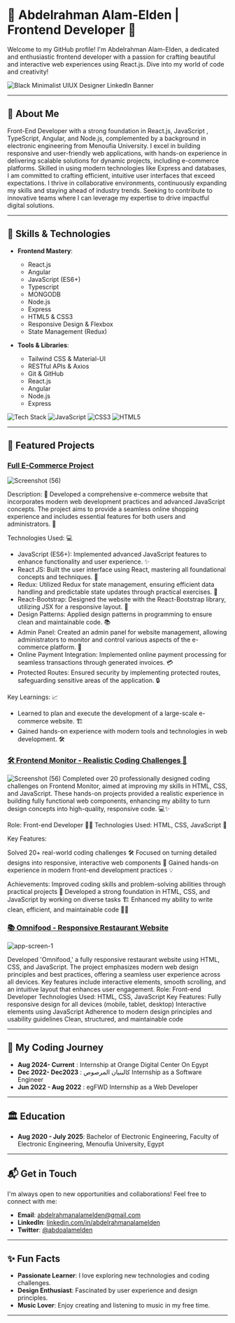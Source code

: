 # 🚀 Abdelrahman Alam-Elden | Frontend Developer 🚀

Welcome to my GitHub profile! I'm Abdelrahman Alam-Elden, a dedicated and enthusiastic frontend developer with a passion for crafting beautiful and interactive web experiences using React.js. Dive into my world of code and creativity!

![Black Minimalist UIUX Designer LinkedIn Banner](https://github.com/user-attachments/assets/92638056-b29c-4e7e-90b7-6500041a743f)


---

## 🌟 About Me

Front-End Developer with a strong foundation in React.js, JavaScript , TypeScript, Angular, and Node.js,
complemented by a background in electronic engineering from Menoufia University. I excel in building
responsive and user-friendly web applications, with hands-on experience in delivering scalable solutions for
dynamic projects, including e-commerce platforms. Skilled in using modern technologies like Express and
databases, I am committed to crafting efficient, intuitive user interfaces that exceed expectations. I thrive in
collaborative environments, continuously expanding my skills and staying ahead of industry trends. Seeking to
contribute to innovative teams where I can leverage my expertise to drive impactful digital solutions.

---

## 💼 Skills & Technologies

- **Frontend Mastery**:
  - React.js
  - Angular
  - JavaScript (ES6+)
  - Typescript
  - MONGODB
  - Node.js
  - Express
  - HTML5 & CSS3
  - Responsive Design & Flexbox
  - State Management (Redux)

- **Tools & Libraries**:
  - Tailwind CSS & Material-UI
  - RESTful APIs & Axios
  - Git & GitHub
  - React.js
  - Angular
  - Node.js
  - Express

![Tech Stack](https://img.shields.io/badge/React-61DAFB?style=for-the-badge&logo=react&logoColor=white)
![JavaScript](https://img.shields.io/badge/JavaScript-F7DF1E?style=for-the-badge&logo=javascript&logoColor=black)
![CSS3](https://img.shields.io/badge/CSS3-1572B6?style=for-the-badge&logo=css3&logoColor=white)
![HTML5](https://img.shields.io/badge/HTML5-E34F26?style=for-the-badge&logo=html5&logoColor=white)

---

## 🚀 Featured Projects

### [Full E-Commerce Project](https://github.com/abdelrahmanalamelden/Full-Ecommerce-React-Node/tree/master)
![Screenshot (56)](https://github.com/user-attachments/assets/195f1814-2505-4130-9c30-5093eb34110)


Description: 🚀 Developed a comprehensive e-commerce website that incorporates modern web development practices and advanced JavaScript concepts. 
             The project aims to provide a seamless online shopping experience and includes essential features for both users and administrators. 🛒

Technologies Used: 💻

- JavaScript (ES6+): Implemented advanced JavaScript features to enhance functionality and user experience. ✨
- React JS: Built the user interface using React, mastering all foundational concepts and techniques. 📱
- Redux: Utilized Redux for state management, ensuring efficient data handling and predictable state updates through practical exercises. 🔄
- React-Bootstrap: Designed the website with the React-Bootstrap library, utilizing JSX for a responsive layout. 📐
- Design Patterns: Applied design patterns in programming to ensure clean and maintainable code. 📚
- Admin Panel: Created an admin panel for website management, allowing administrators to monitor and control various aspects of the e-commerce platform. 🔧
- Online Payment Integration: Implemented online payment processing for seamless transactions through generated invoices. 💳
- Protected Routes: Ensured security by implementing protected routes, safeguarding sensitive areas of the application. 🔒

Key Learnings: 📈
- Learned to plan and execute the development of a large-scale e-commerce website. 🏗️
- Gained hands-on experience with modern tools and technologies in web development. 🛠️






### [🛠️ Frontend Monitor - Realistic Coding Challenges 🚀](https://github.com/abdelrahmanalamelden/Frontend-Monitor-Solutions)
![Screenshot (56)](https://github.com/user-attachments/assets/458b3257-0441-4698-930e-842a40094d1a)
Completed over 20 professionally designed coding challenges on Frontend Monitor, aimed at improving my skills in HTML, CSS, and JavaScript. These hands-on projects provided a realistic experience in building fully functional web components, enhancing my ability to turn design concepts into high-quality, responsive code. 💻✨

Role: Front-end Developer 👨‍💻
Technologies Used: HTML, CSS, JavaScript 📜

Key Features:

Solved 20+ real-world coding challenges 🛠️
Focused on turning detailed designs into responsive, interactive web components 📱
Gained hands-on experience in modern front-end development practices 💡

Achievements:
Improved coding skills and problem-solving abilities through practical projects 🧩
Developed a strong foundation in HTML, CSS, and JavaScript by working on diverse tasks 🏗️
Enhanced my ability to write clean, efficient, and maintainable code 🧼📝

### [📚 Omnifood - Responsive Restaurant Website](https://github.com/abdelrahmanalamelden/omnifood-project)
![app-screen-1](https://github.com/user-attachments/assets/6278efbc-ca33-4e3b-869b-fc8596b695c1)


Developed 'Omnifood,' a fully responsive restaurant website using HTML, CSS, and JavaScript. The project emphasizes modern web design principles and best practices, offering a seamless user experience across all devices. Key features include interactive elements, smooth scrolling, and an intuitive layout that enhances user engagement.
Role: Front-end Developer
Technologies Used: HTML, CSS, JavaScript
Key Features:
Fully responsive design for all devices (mobile, tablet, desktop)
Interactive elements using JavaScript
Adherence to modern design principles and usability guidelines
Clean, structured, and maintainable code

---

## 🧩 My Coding Journey

-  **Aug 2024- Current** : Internship at Orange Digital Center On Egypt
-  **Dec 2022- Dec2023** : كالبنيان المرصوص Internship as a Software Engineer 
-  **Jun 2022 - Aug 2022** : egFWD Internship as a Web Developer
  

  


---

## 🏛 Education

- **Aug 2020 - July 2025**: Bachelor of Electronic Engineering, Faculty of Electronic Engineering,
   Menoufia University, Egypt 

---


## 📬 Get in Touch

I'm always open to new opportunities and collaborations! Feel free to connect with me:

- **Email**: [abdelrahmanalamelden@gmail.com](mailto:abdelrahmanalamelden@gmail.com)
- **LinkedIn**: [linkedin.com/in/abdelrahmanalamelden](https://www.linkedin.com/in/abdelrahmanalamelden/)
- **Twitter**: [@abdoalamelden](https://twitter.com/abdoalamelden)

---

## ✨ Fun Facts

- **Passionate Learner**: I love exploring new technologies and coding challenges.
- **Design Enthusiast**: Fascinated by user experience and design principles.
- **Music Lover**: Enjoy creating and listening to music in my free time.

---

